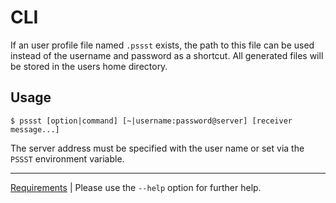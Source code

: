 CLI
===
If an user profile file named `.pssst` exists, the path to this file can be 
used instead of the username and password as a shortcut. All generated files
will be stored in the users home directory.

Usage
-----
```
$ pssst [option|command] [~|username:password@server] [receiver message...]
```

The server address must be specified with the user name or set via the `PSSST`
environment variable.

----
[Requirements](../src/cli/requirements.txt) | Please use the `--help` option 
for further help.
